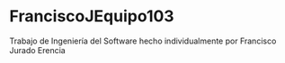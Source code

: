 # FranciscoJEquipo103
Trabajo de Ingeniería del Software hecho individualmente por Francisco Jurado Erencia
